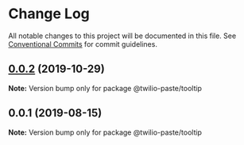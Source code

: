 # Change Log

All notable changes to this project will be documented in this file.
See [Conventional Commits](https://conventionalcommits.org) for commit guidelines.

## [0.0.2](https://github.com/twilio-labs/paste/compare/@twilio-paste/tooltip@0.0.1...@twilio-paste/tooltip@0.0.2) (2019-10-29)

**Note:** Version bump only for package @twilio-paste/tooltip





## 0.0.1 (2019-08-15)

**Note:** Version bump only for package @twilio-paste/tooltip
